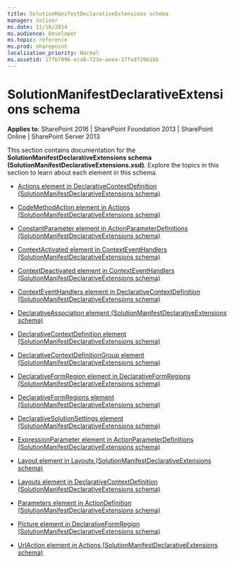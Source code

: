 ```yaml
---
title: SolutionManifestDeclarativeExtensions schema
manager: soliver
ms.date: 11/16/2014
ms.audience: Developer
ms.topic: reference
ms.prod: sharepoint
localization_priority: Normal
ms.assetid: 17fb7996-eca8-721e-aeea-17fedf29b16b
---
```


# SolutionManifestDeclarativeExtensions schema

**Applies to**: SharePoint 2016 | SharePoint Foundation 2013 | SharePoint Online | SharePoint Server 2013

This section contains documentation for the **SolutionManifestDeclarativeExtensions schema (SolutionManifestDeclarativeExtensions.xsd)**. Explore the topics in this section to learn about each element in this schema.

- [Actions element in DeclarativeContextDefinition (SolutionManifestDeclarativeExtensions schema)](actions-element-in-declarativecontextdefinition-solutionmanifestdeclarativeexten.md)

- [CodeMethodAction element in Actions (SolutionManifestDeclarativeExtensions schema)](codemethodaction-element-in-actions-solutionmanifestdeclarativeextensions-schema.md)

- [ConstantParameter element in ActionParameterDefinitions (SolutionManifestDeclarativeExtensions schema)](constantparameter-element-in-actionparameterdefinitions-solutionmanifestdeclarat.md)

- [ContextActivated element in ContextEventHandlers (SolutionManifestDeclarativeExtensions schema)](contextactivated-element-in-contexteventhandlers-solutionmanifestdeclarativeexte.md)

- [ContextDeactivated element in ContextEventHandlers (SolutionManifestDeclarativeExtensions schema)](contextdeactivated-element-in-contexteventhandlers-solutionmanifestdeclarativeex.md)

- [ContextEventHandlers element in DeclarativeContextDefinition (SolutionManifestDeclarativeExtensions schema)](contexteventhandlers-element-in-declarativecontextdefinition-solutionmanifestdec.md)

- [DeclarativeAssociation element (SolutionManifestDeclarativeExtensions schema)](declarativeassociation-element-solutionmanifestdeclarativeextensions-schema.md)

- [DeclarativeContextDefinition element (SolutionManifestDeclarativeExtensions schema)](declarativecontextdefinition-element-solutionmanifestdeclarativeextensions-schem.md)

- [DeclarativeContextDefinitionGroup element (SolutionManifestDeclarativeExtensions schema)](declarativecontextdefinitiongroup-element-solutionmanifestdeclarativeextensions.md)

- [DeclarativeFormRegion element in DeclarativeFormRegions (SolutionManifestDeclarativeExtensions schema)](declarativeformregion-element-in-declarativeformregions-solutionmanifestdeclarat.md)

- [DeclarativeFormRegions element (SolutionManifestDeclarativeExtensions schema)](declarativeformregions-element-solutionmanifestdeclarativeextensions-schema.md)

- [DeclarativeSolutionSettings element (SolutionManifestDeclarativeExtensions schema)](declarativesolutionsettings-element-solutionmanifestdeclarativeextensions-schema.md)

- [ExpressionParameter element in ActionParameterDefinitions (SolutionManifestDeclarativeExtensions schema)](expressionparameter-element-in-actionparameterdefinitions-solutionmanifestdeclar.md)

- [Layout element in Layouts (SolutionManifestDeclarativeExtensions schema)](layout-element-in-layouts-solutionmanifestdeclarativeextensions-schema.md)

- [Layouts element in DeclarativeContextDefinition (SolutionManifestDeclarativeExtensions schema)](layouts-element-in-declarativecontextdefinition-solutionmanifestdeclarativeexten.md)

- [Parameters element in ActionDefinition (SolutionManifestDeclarativeExtensions schema)](parameters-element-in-actiondefinition-solutionmanifestdeclarativeextensions-sch.md)

- [Picture element in DeclarativeFormRegion (SolutionManifestDeclarativeExtensions schema)](picture-element-in-declarativeformregion-solutionmanifestdeclarativeextensions-s.md)

- [UrlAction element in Actions (SolutionManifestDeclarativeExtensions schema)](urlaction-element-in-actions-solutionmanifestdeclarativeextensions-schema.md)








